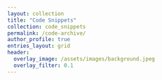 ```yaml
---
layout: collection
title: "Code Snippets"
collection: code_snippets
permalink: /code-archive/
author_profile: true
entries_layout: grid
header:
  overlay_image: /assets/images/background.jpeg
  overlay_filter: 0.1
---
```


